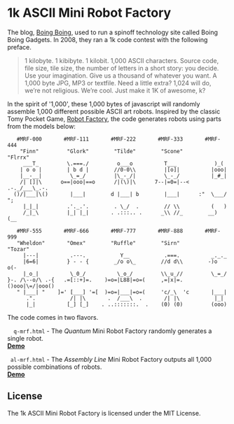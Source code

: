 # 1k ASCII Mini Robot Factory

The blog, [Boing Boing](http://boingboing.net/), used to run a spinoff technology site called Boing Boing Gadgets. In 2008, they ran a 1k code contest with the following preface.

> 1 kilobyte. 1 kibibyte. 1 kilobit. 1,000 ASCII characters. Source code, file size, tile size, the number of letters in a short story: you decide. Use your imagination. Give us a thousand of whatever you want. A 1,000 byte JPG, MP3 or textfile. Need a little extra? 1,024 will do, we’re not religious. We’re cool. Just make it 1K of awesome, k?

In the spirit of '1,000', these 1,000 bytes of javascript will randomly assemble 1,000 different possible ASCII art robots. Inspired by the classic Tomy Pocket Game, [Robot Factory](http://www.masters.me.uk/pocketeers/Htm-Designs/flipflopfaces.htm), the code generates robots using parts from the models below:

       #MRF-000       #MRF-111       #MRF-222       #MRF-333       #MRF-444
        "Finn"         "Glork"        "Tilde"        "Scone"        "Flrrx"
         ___T_         \.===./         o___o          T___            )_(
        | o o |        | b d |        //0-0\\         |[o]|          |ooo|
        |__-__|         \_=_/         |\_-_/|         \_-_/          |_#_|
        /| []|\      o==|ooo|==o      /|(\)|\      7--|=0=|--<   .-._/___\_.-.
      ()/|___|\()       |___|        d |___| b        |___|      :"  \___/  ";
         |_|_|         .'._.'.        . \_/  .        // \\          (   )
         /_|_\         |_| |_|       . .:::.. .      _\\ //_        __) (__

       #MRF-555       #MRF-666       #MRF-777       #MRF-888       #MRF-999
       "Wheldon"       "Omex"        "Ruffle"        "Sirn"         "Tozar"
         |---|          .---.           Y__           .===.          _._._
         |6=6|         } - - {        _/o o\_        //d d\\        -)o o(-
         |_o_|          \_0_/          \_o_/         \\_u_//         \_=_/
    }-. /\--o/\ .-{   .=[::+]=.    )=o=|L88|=o=(     ,=|x|=.    ()ooo|\=/|ooo()
       " |___| "    ]=' [___] '=[  )=o=|___|=o=(     'c/_\  'c       |___|
          .".           /| |\       .  /___\  .       /| |\           |_|
          |_|          [_] [_]    . ..:::::::.  .    (0) (0)         (ooo)

The code comes in two flavors.

`  q-mrf.html` - The *Quantum* Mini Robot Factory randomly generates a single robot.  
[**Demo**](https://cdn.rawgit.com/walsh9/1k-ASCII-Robots/24c362b9c767ae35beddd1a9686cc30113d5cd3d/q-mrf.html)  

` al-mrf.html` - The *Assembly Line* Mini Robot Factory outputs all 1,000 possible combinations of robots.  
[**Demo**](https://cdn.rawgit.com/walsh9/1k-ASCII-Robots/24c362b9c767ae35beddd1a9686cc30113d5cd3d/al-mrf.html)


## License

The 1k ASCII Mini Robot Factory is licensed under the MIT License.
